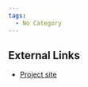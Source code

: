 ```yaml
---
tags:
  - No Category
---
```

## External Links

- [Project site](https://sourceforge.net/projects/windowsir/)